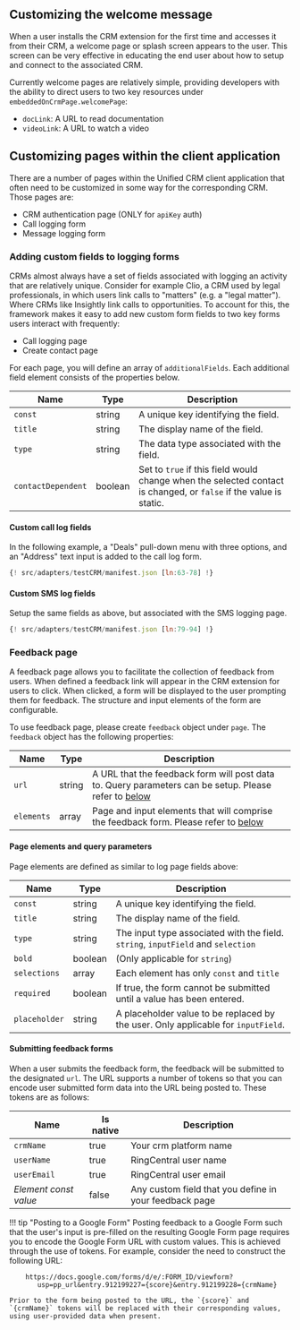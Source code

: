 ## Customizing the welcome message

When a user installs the CRM extension for the first time and accesses it from their CRM, a welcome page or splash screen appears to the user. This screen can be very effective in educating the end user about how to setup and connect to the associated CRM. 

Currently welcome pages are relatively simple, providing developers with the ability to direct users to two key resources under `embeddedOnCrmPage.welcomePage`:

* `docLink`: A URL to read documentation
* `videoLink`: A URL to watch a video

## Customizing pages within the client application

There are a number of pages within the Unified CRM client application that often need to be customized in some way for the corresponding CRM. Those pages are:

* CRM authentication page (ONLY for `apiKey` auth)
* Call logging form
* Message logging form

### Adding custom fields to logging forms

CRMs almost always have a set of fields associated with logging an activity that are relatively unique. Consider for example Clio, a CRM used by legal professionals, in which users link calls to "matters" (e.g. a "legal matter"). Where CRMs like Insightly link calls to opportunities. To account for this, the framework makes it easy to add new custom form fields to two key forms users interact with frequently:

* Call logging page
* Create contact page

For each page, you will define an array of `additionalFields`. Each additional field element consists of the properties below.

| Name               | Type    | Description                                                                                                       |
|--------------------|---------|-------------------------------------------------------------------------------------------------------------------|
| `const`            | string  | A unique key identifying the field.                                                                               |
| `title`            | string  | The display name of the field.                                                                                    |
| `type`             | string  | The data type associated with the field.                                                                          |
| `contactDependent` | boolean | Set to `true` if this field would change when the selected contact is changed, or `false` if the value is static. |

#### Custom call log fields

In the following example, a "Deals" pull-down menu with three options, and an "Address" text input is added to the call log form. 

```js
{! src/adapters/testCRM/manifest.json [ln:63-78] !}
```

#### Custom SMS log fields

Setup the same fields as above, but associated with the SMS logging page.

```js
{! src/adapters/testCRM/manifest.json [ln:79-94] !}
```

### Feedback page

A feedback page allows you to facilitate the collection of feedback from users. When defined a feedback link will appear in the CRM extension for users to click. When clicked, a form will be displayed to the user prompting them for feedback. The structure and input elements of the form are configurable.

To use feedback page, please create `feedback` object under `page`. The `feedback` object has the following properties:

| Name       | Type    | Description |
|------------|---------|-------------|
| `url`      | string  | A URL that the feedback form will post data to. Query parameters can be setup. Please refer to [below](#page-elements-and-query-parameters) |
| `elements` | array   | Page and input elements that will comprise the feedback form. Please refer to [below](#page-elements-and-query-parameters)  |

#### Page elements and query parameters

Page elements are defined as similar to log page fields above:

| Name    | Type   | Description                         |
|---------|--------|-------------------------------------|
| `const` | string | A unique key identifying the field. |
| `title` | string | The display name of the field.      |
| `type`  | string | The input type associated with the field. `string`, `inputField` and `selection` |
| `bold`  | boolean | (Only applicable for `string`)  |
| `selections`  | array   | Each element has only `const` and `title`|
| `required`    | boolean | If true, the form cannot be submitted until a value has been entered. |
| `placeholder` | string  | A placeholder value to be replaced by the user. Only applicable for `inputField`. |

#### Submitting feedback forms

When a user submits the feedback form, the feedback will be submitted to the designated `url`. The URL supports a number of tokens so that you can encode user submitted form data into the URL being posted to. These tokens are as follows:

| Name        | Is native | Description            |
|-------------|-----------|------------------------|
| `crmName`   | true      | Your crm platform name |
| `userName`  | true      | RingCentral user name  |
| `userEmail` | true      | RingCentral user email |
| *Element const value* | false     | Any custom field that you define in your feedback page |

!!! tip "Posting to a Google Form"
    Posting feedback to a Google Form such that the user's input is pre-filled on the resulting Google Form page requires you to encode the Google Form URL with custom values. This is achieved through the use of tokens. For example, consider the need to construct the following URL:
	
	    https://docs.google.com/forms/d/e/:FORM_ID/viewform?
	       usp=pp_url&entry.912199227={score}&entry.912199228={crmName}
		
	Prior to the form being posted to the URL, the `{score}` and `{crmName}` tokens will be replaced with their corresponding values, using user-provided data when present. 

